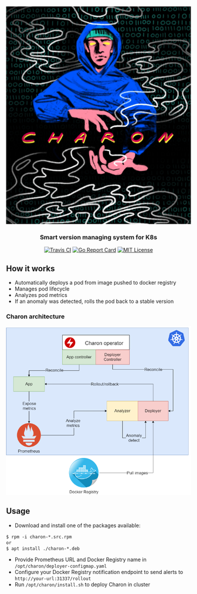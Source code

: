 <p align="center">
	<img src="https://raw.githubusercontent.com/f0m41h4u7/Charon/master/files/charon.png"><br>
</p>
<h3 align="center">Smart version managing system for K8s</h3>
<p align="center">
	<a href="https://travis-ci.com/f0m41h4u7/Charon.svg?branch=master"
  rel="nofollow"><img alt="Travis CI" src="https://travis-ci.com/f0m41h4u7/Charon.svg?branch=master"></a>
	<a href="https://goreportcard.com/report/github.com/f0m41h4u7/Charon" rel="nofollow"><img alt="Go Report Card" src="https://goreportcard.com/badge/github.com/f0m41h4u7/Charon"></a>
	<a href="https://github.com/f0m41h4u7/Charon/LICENSE" rel="nofollow"><img alt="MIT License" src="https://img.shields.io/github/license/f0m41h4u7/Charon"></a>
</p>

## How it works

* Automatically deploys a pod from image pushed to docker registry
* Manages pod lifecycle
* Analyzes pod metrics
* If an anomaly was detected, rolls the pod back to a stable version

### Charon architecture

![alt text](https://raw.githubusercontent.com/f0m41h4u7/Charon/master/files/charon-project-scheme.png)

## Usage

* Download and install one of the packages available:
```shell
$ rpm -i charon-*.src.rpm
or
$ apt install ./charon-*.deb
```
* Provide Prometheus URL and Docker Registry name in `/opt/charon/deployer-configmap.yaml`
* Configure your Docker Registry notification endpoint to send alerts to `http://your-url:31337/rollout`
* Run `/opt/charon/install.sh` to deploy Charon in cluster
